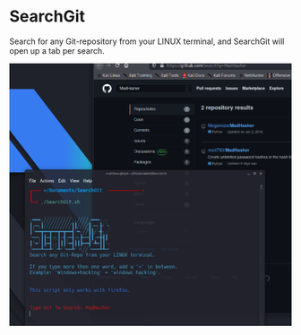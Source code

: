 # SearchGit
Search for any Git-repository from your LINUX terminal, and SearchGit will open up a tab per search.

![Example](SearchGit.png "Example")
